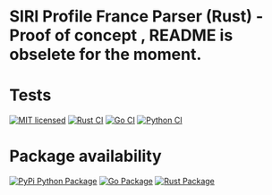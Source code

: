 # SIRI Profile France Parser (Rust) - Proof of concept , README is obselete for the moment.

# Tests

[![MIT licensed](https://img.shields.io/badge/License-MIT-yellow.svg)](https://choosealicense.com/licenses/mit/)
[![Rust CI](https://github.com/princefr/siri_parser/actions/workflows/CI_rust.yml/badge.svg)](https://github.com/princefr/siri_parser/actions/workflows/CI_rust.yml)
[![Go CI](https://github.com/princefr/siri_parser/actions/workflows/CI_golang.yml/badge.svg)](https://github.com/princefr/siri_parser/actions/workflows/CI_golang.yml)
[![Python CI](https://github.com/princefr/siri_parser/actions/workflows/python_workflow.yml/badge.svg)](https://github.com/princefr/siri_parser/actions/workflows/python_workflow.yml)

# Package availability
[![PyPi Python Package](https://img.shields.io/badge/python-3670A0?style=for-the-badge&logo=python&logoColor=ffdd54)](https://pypi.org/)
[![Go Package](https://img.shields.io/badge/go-%2300ADD8.svg?style=for-the-badge&logo=go&logoColor=white)](https://pkg.go.dev/)
[![Rust Package](https://img.shields.io/badge/rust-%23000000.svg?style=for-the-badge&logo=rust&logoColor=white)](crates.io)




